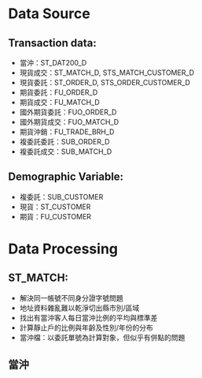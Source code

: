 # Data Source

## Transaction data:
- 當沖：ST_DAT200_D
- 現貨成交：ST_MATCH_D, STS_MATCH_CUSTOMER_D
- 現貨委託：ST_ORDER_D, STS_ORDER_CUSTOMER_D
- 期貨委託：FU_ORDER_D
- 期貨成交：FU_MATCH_D
- 國外期貨委託：FUO_ORDER_D
- 國外期貨成交：FUO_MATCH_D
- 期貨沖銷：FU_TRADE_BRH_D
- 複委託委託：SUB_ORDER_D
- 複委託成交：SUB_MATCH_D

## Demographic Variable:
- 複委託：SUB_CUSTOMER
- 現貨：ST_CUSTOMER
- 期貨：FU_CUSTOMER

# Data Processing

## ST_MATCH: 
- 解決同一帳號不同身分證字號問題
- 地址資料雜亂難以乾淨切出縣市別/區域
- 找出有當沖客人每日當沖比例的平均與標準差
- 計算靜止戶的比例與年齡及性別/年份的分布
- 當沖檔：以委託單號為計算對象，但似乎有併點的問題



## 當沖



